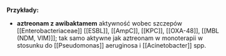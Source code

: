 **Przykłady:**
- **aztreonam z awibaktamem**
  aktywność wobec szczepów [[Enterobacteriaceae]] [[ESBL]], [[AmpC]], [[KPC]], [[OXA-48]], [[MBL (NDM, VIM)]]; tak samo aktywne jak aztreonam w monoterapii w stosunku do [[Pseudomonas]] aeruginosa i [[Acinetobacter]] spp.